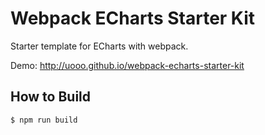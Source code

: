 # Webpack ECharts Starter Kit
Starter template for ECharts with webpack. 

Demo: http://uooo.github.io/webpack-echarts-starter-kit

## How to Build

```sh
$ npm run build
```
